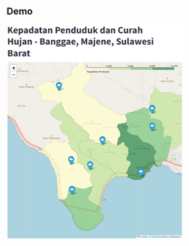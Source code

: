 ## Demo

![](https://github.com/HaeryaPutri/Streamlit-maps-gis/blob/aea041a68cd550b2b303451061c735c83e88dd2f/SIG.png)
